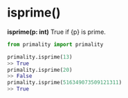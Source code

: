 # isprime()

**isprime(p: int)** True if {p} is prime.

```python
from primality import primality

primality.isprime(13)
>> True
primality.isprime(20)
>> False
primality.isprime(516349073509121311)
>> True
```